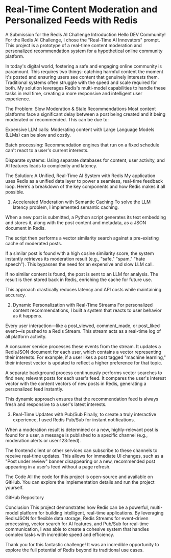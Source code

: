 # Real-Time Content Moderation and Personalized Feeds with Redis
A Submission for the Redis AI Challenge
Introduction
Hello DEV Community! For the Redis AI Challenge, I chose the "Real-Time AI Innovators" prompt. This project is a prototype of a real-time content moderation and personalized recommendation system for a hypothetical online community platform.

In today's digital world, fostering a safe and engaging online community is paramount. This requires two things: catching harmful content the moment it's posted and ensuring users see content that genuinely interests them. Traditional systems often struggle with the speed and scale required for both. My solution leverages Redis's multi-model capabilities to handle these tasks in real time, creating a more responsive and intelligent user experience.

The Problem: Slow Moderation & Stale Recommendations
Most content platforms face a significant delay between a post being created and it being moderated or recommended. This can be due to:

Expensive LLM calls: Moderating content with Large Language Models (LLMs) can be slow and costly.

Batch processing: Recommendation engines that run on a fixed schedule can't react to a user's current interests.

Disparate systems: Using separate databases for content, user activity, and AI features leads to complexity and latency.

The Solution: A Unified, Real-Time AI System with Redis
My application uses Redis as a unified data layer to power a seamless, real-time feedback loop. Here’s a breakdown of the key components and how Redis makes it all possible.

1. Accelerated Moderation with Semantic Caching
To solve the LLM latency problem, I implemented semantic caching.

When a new post is submitted, a Python script generates its text embedding and stores it, along with the post content and metadata, as a JSON document in Redis.

The script then performs a vector similarity search against a pre-existing cache of moderated posts.

If a similar post is found with a high cosine similarity score, the system instantly retrieves its moderation result (e.g., "safe," "spam," "hate speech"). This bypasses the need for an expensive and slow LLM call.

If no similar content is found, the post is sent to an LLM for analysis. The result is then stored back in Redis, enriching the cache for future use.

This approach drastically reduces latency and API costs while maintaining accuracy.

2. Dynamic Personalization with Real-Time Streams
For personalized content recommendations, I built a system that reacts to user behavior as it happens.

Every user interaction—like a post_viewed, comment_made, or post_liked event—is pushed to a Redis Stream. This stream acts as a real-time log of all platform activity.

A consumer service processes these events from the stream. It updates a RedisJSON document for each user, which contains a vector representing their interests. For example, if a user likes a post tagged "machine learning," their interest vector is updated to reflect a higher preference for that topic.

A separate background process continuously performs vector searches to find new, relevant posts for each user's feed. It compares the user's interest vector with the content vectors of new posts in Redis, generating a personalized feed instantly.

This dynamic approach ensures that the recommendation feed is always fresh and responsive to a user's latest interests.

3. Real-Time Updates with Pub/Sub
Finally, to create a truly interactive experience, I used Redis Pub/Sub for instant notifications.

When a moderation result is determined or a new, highly-relevant post is found for a user, a message is published to a specific channel (e.g., moderation:alerts or user:123:feed).

The frontend client or other services can subscribe to these channels to receive real-time updates. This allows for immediate UI changes, such as a "Post under review" banner disappearing or a new, recommended post appearing in a user's feed without a page refresh.

The Code
All the code for this project is open-source and available on GitHub. You can explore the implementation details and run the project yourself.

GitHub Repository

Conclusion
This project demonstrates how Redis can be a powerful, multi-model platform for building intelligent, real-time applications. By leveraging RedisJSON for flexible data storage, Redis Streams for event-driven processing, vector search for AI features, and Pub/Sub for real-time communication, I was able to create a cohesive system that handles complex tasks with incredible speed and efficiency.

Thank you for this fantastic challenge! It was an incredible opportunity to explore the full potential of Redis beyond its traditional use cases.
